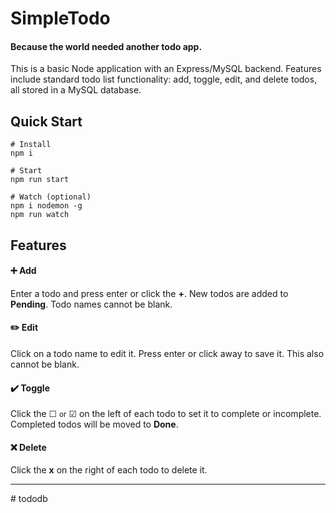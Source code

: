 # SimpleTodo

#### Because the world needed another todo app.

This is a basic Node application with an Express/MySQL backend. Features include standard todo list functionality: add, toggle, edit, and delete todos, all stored in a MySQL database.

## Quick Start

```
# Install
npm i

# Start
npm run start

# Watch (optional)
npm i nodemon -g
npm run watch
```

## Features

#### ➕ Add

Enter a todo and press enter or click the **+**. New todos are added to **Pending**. Todo names cannot be blank.

#### ✏️ Edit

Click on a todo name to edit it. Press enter or click away to save it. This also cannot be blank.

#### ✔️ Toggle

Click the ☐ <small>or</small> ☑ on the left of each todo to set it to complete or incomplete. Completed todos will be moved to **Done**.

#### ❌ Delete

Click the **x** on the right of each todo to delete it.

---
#   t o d o d b  
 